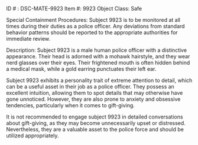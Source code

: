ID # : DSC-MATE-9923
Item #: 9923
Object Class: Safe

Special Containment Procedures:
Subject 9923 is to be monitored at all times during their duties as a police officer. Any deviations from standard behavior patterns should be reported to the appropriate authorities for immediate review.

Description:
Subject 9923 is a male human police officer with a distinctive appearance. Their head is adorned with a mohawk hairstyle, and they wear nerd glasses over their eyes. Their frightened mouth is often hidden behind a medical mask, while a gold earring punctuates their left ear.

Subject 9923 exhibits a personality trait of extreme attention to detail, which can be a useful asset in their job as a police officer. They possess an excellent intuition, allowing them to spot details that may otherwise have gone unnoticed. However, they are also prone to anxiety and obsessive tendencies, particularly when it comes to gift-giving.

It is not recommended to engage subject 9923 in detailed conversations about gift-giving, as they may become unnecessarily upset or distressed. Nevertheless, they are a valuable asset to the police force and should be utilized appropriately.